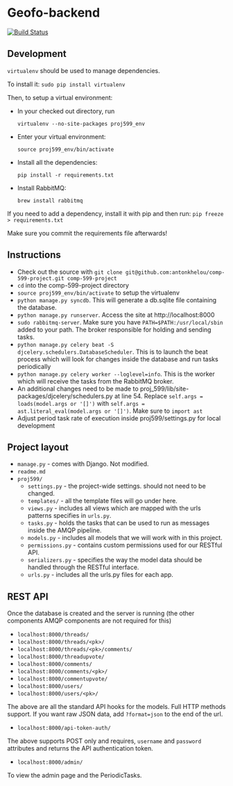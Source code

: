 Geofo-backend
================
[![Build Status](https://travis-ci.org/antonkhelou/Geofo-backend.svg?branch=master)](https://travis-ci.org/antonkhelou/Geofo-backend)

Development
-----------

`virtualenv` should be used to manage dependencies.

To install it: `sudo pip install virtualenv`

Then, to setup a virtual environment:

* In your checked out directory, run

    `virtualenv --no-site-packages proj599_env`

* Enter your virtual environment:

    `source proj599_env/bin/activate`

* Install all the dependencies:
    
    `pip install -r requirements.txt`

* Install RabbitMQ:

    `brew install rabbitmq`

If you need to add a dependency, install it with pip and then run: `pip freeze > requirements.txt`

Make sure you commit the requirements file afterwards!

Instructions
------------

* Check out the source with `git clone git@github.com:antonkhelou/comp-599-project.git comp-599-project`
* `cd` into the comp-599-project directory
* `source proj599_env/bin/activate` to setup the virtualenv
* `python manage.py syncdb`. This will generate a db.sqlite file containing the database.
* `python manage.py runserver`. Access the site at http://localhost:8000
* `sudo rabbitmq-server`. Make sure you have `PATH=$PATH:/usr/local/sbin` added to your path. The broker responsible for holding and sending tasks.
* `python manage.py celery beat -S djcelery.schedulers.DatabaseScheduler`. This is to launch the beat process which will look for changes inside the database and run tasks periodically
* `python manage.py celery worker --loglevel=info`. This is the worker which will receive the tasks from the RabbitMQ broker.
* An additional changes need to be made to proj_599/lib/site-packages/djcelery/schedulers.py at line 54. Replace `self.args = loads(model.args or '[]')` with `self.args = ast.literal_eval(model.args or '[]')`. Make sure to `import ast`
* Adjust period task rate of execution inside proj599/settings.py for local development

Project layout
--------------

* `manage.py` - comes with Django. Not modified.
* `readme.md`
* `proj599/`
    * `settings.py` - the project-wide settings. should not need to be changed.
    * `templates/` - all the template files will go under here.
    * `views.py` - includes all views which are mapped with the urls patterns specifies in `urls.py`.
    * `tasks.py` -  holds the tasks that can be used to run as messages inside the AMQP pipeline.
    * `models.py` - includes all models that we will work with in this project.
    * `permissions.py` - contains custom permissions used for our RESTful API.
    * `serializers.py` - specifies the way the model data should be handled through the RESTful interface.
    * `urls.py` - includes all the urls.py files for each app.


REST API
-------------
Once the database is created and the server is running (the other components AMQP components are not required for this)

* `localhost:8000/threads/`
* `localhost:8000/threads/<pk>/`
* `localhost:8000/threads/<pk>/comments/`
* `localhost:8000/threadupvote/`
* `localhost:8000/comments/`
* `localhost:8000/comments/<pk>/`
* `localhost:8000/commentupvote/`
* `localhost:8000/users/`
* `localhost:8000/users/<pk>/`

The above are all the standard API hooks for the models. Full HTTP methods support. If you want raw JSON data, add `?format=json` to the end of the url.

* `localhost:8000/api-token-auth/`

The above supports POST only and requires, `username` and `password` attributes and returns the API authentication token.

* `localhost:8000/admin/`

To view the admin page and the PeriodicTasks.
